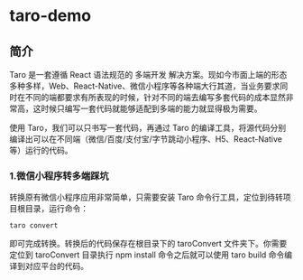 # taro-demo
## 简介

Taro 是一套遵循 React 语法规范的 多端开发 解决方案。现如今市面上端的形态多种多样，Web、React-Native、微信小程序等各种端大行其道，当业务要求同时在不同的端都要求有所表现的时候，针对不同的端去编写多套代码的成本显然非常高，这时候只编写一套代码就能够适配到多端的能力就显得极为需要。

使用 Taro，我们可以只书写一套代码，再通过 Taro 的编译工具，将源代码分别编译出可以在不同端（微信/百度/支付宝/字节跳动小程序、H5、React-Native 等）运行的代码。

### 1.微信小程序转多端踩坑
 
转换原有微信小程序应用非常简单，只需要安装 Taro 命令行工具，定位到待转项目根目录，运行命令：

    taro convert

即可完成转换。转换后的代码保存在根目录下的 taroConvert 文件夹下。你需要定位到 taroConvert 目录执行 npm install 命令之后就可以使用 taro build 命令编译到对应平台的代码。
